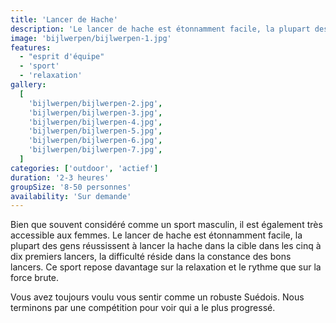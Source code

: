 ```yaml
---
title: 'Lancer de Hache'
description: 'Le lancer de hache est étonnamment facile, la plupart des gens réussissent à lancer la hache dans la cible dans les cinq à dix premiers lancers'
image: 'bijlwerpen/bijlwerpen-1.jpg'
features:
  - "esprit d'équipe"
  - 'sport'
  - 'relaxation'
gallery:
  [
    'bijlwerpen/bijlwerpen-2.jpg',
    'bijlwerpen/bijlwerpen-3.jpg',
    'bijlwerpen/bijlwerpen-4.jpg',
    'bijlwerpen/bijlwerpen-5.jpg',
    'bijlwerpen/bijlwerpen-6.jpg',
    'bijlwerpen/bijlwerpen-7.jpg',
  ]
categories: ['outdoor', 'actief']
duration: '2-3 heures'
groupSize: '8-50 personnes'
availability: 'Sur demande'
---
```


Bien que souvent considéré comme un sport masculin, il est également très accessible aux femmes.
Le lancer de hache est étonnamment facile, la plupart des gens réussissent à lancer la hache dans la cible dans les cinq à dix premiers lancers, la difficulté réside dans la constance des bons lancers. Ce sport repose davantage sur la relaxation et le rythme que sur la force brute.

Vous avez toujours voulu vous sentir comme un robuste Suédois.
Nous terminons par une compétition pour voir qui a le plus progressé.
